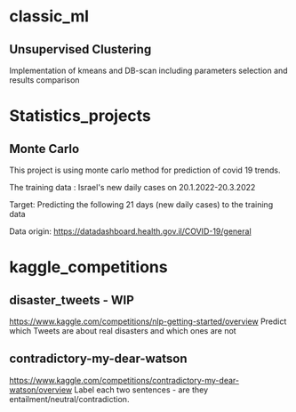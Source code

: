 # classic_ml
## Unsupervised Clustering

Implementation of kmeans and DB-scan including parameters selection and results comparison

# Statistics_projects
## Monte Carlo
This project is using monte carlo method for prediction of covid 19 trends.

The training data : Israel's new daily cases on 20.1.2022-20.3.2022

Target: Predicting the following 21 days (new daily cases) to the training data

Data origin: https://datadashboard.health.gov.il/COVID-19/general

# kaggle_competitions

## disaster_tweets - WIP
https://www.kaggle.com/competitions/nlp-getting-started/overview
Predict which Tweets are about real disasters and which ones are not

## contradictory-my-dear-watson
https://www.kaggle.com/competitions/contradictory-my-dear-watson/overview
Label each two sentences - are they entailment/neutral/contradiction.

